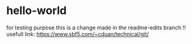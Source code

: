 # hello-world
for testing purpose
this is a change made in the readme-edits branch !!
usefull link: https://www.sbf5.com/~cduan/technical/git/
